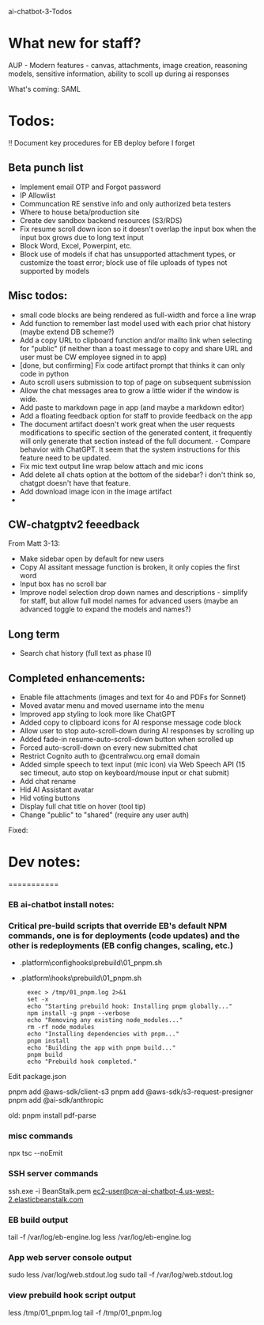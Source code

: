 ai-chatbot-3-Todos


# What new for staff?

AUP - Modern features - canvas, attachments, image creation, reasoning models, sensitive information, ability to scoll up during ai responses

What's coming: SAML


# Todos:

!! Document key procedures for EB deploy before I forget

## Beta punch list
* Implement email OTP and Forgot password
* IP Allowlist
* Communcation RE senstive info and only authorized beta testers
* Where to house beta/production site
* Create dev sandbox backend resources (S3/RDS)
* Fix resume scroll down icon so it doesn't overlap the input box when the input box grows due to long text input 
* Block Word, Excel, Powerpint, etc.
* Block use of models if chat has unsupported attachment types, or customize the toast error; block use of file uploads of types not supported by models

## Misc todos:
* small code blocks are being rendered as full-width and force a line wrap
* Add function to remember last model used with each prior chat history (maybe extend DB scheme?)
* Add a copy URL to clipboard function and/or mailto link when selecting for "public" (if neither than a toast message to copy and share URL and user must be CW employee signed in to app)
* [done, but confirming] Fix code artifact prompt that thinks it can only code in python
* Auto scroll users submission to top of page on subsequent submission
* Allow the chat messages area to grow a little wider if the window is wide.
* Add paste to markdown page in app (and maybe a markdown editor)
* Add a floating feedback option for staff to provide feedback on the app
* The document artifact doesn't work great when the user requests modifications to specific section of the generated content, it frequently will only generate that section instead of the full document. - Compare behavior with ChatGPT. It seem that the system instructions for this feature need to be updated.
* Fix mic text output line wrap below attach and mic icons
* Add delete all chats option at the bottom of the sidebar? i don't think so, chatgpt doesn't have that feature.
* Add download image icon in the image artifact
* 
## CW-chatgptv2 feeedback 

From Matt 3-13:
* Make sidebar open by default for new users
* Copy AI assitant message function is broken, it only copies the first word
* Input box has no scroll bar
* Improve nodel selection drop down names and descriptions - simplify for staff, but allow full model names for advanced users (maybe an advanced toggle to expand the models and names?)




## Long term
* Search chat history (full text as phase II)


## Completed enhancements:
* Enable file attachments (images and text for 4o and PDFs for Sonnet)
* Moved avatar menu and moved username into the menu
* Improved app styling to look more like ChatGPT
* Added copy to clipboard icons for AI response message code block
* Allow user to stop auto-scroll-down during AI responses by scrolling up
* Added fade-in resume-auto-scroll-down button when scrolled up
* Forced auto-scroll-down on every new submitted chat
* Restrict Cognito auth to @centralwcu.org email domain
* Added simple speech to text input (mic icon) via Web Speech API (15 sec timeout, auto stop on keyboard/mouse input or chat submit)
* Add chat rename
* Hid AI Assistant avatar
* Hid voting buttons
* Display full chat title on hover (tool tip)
* Change "public" to "shared" (require any user auth)

Fixed:


# Dev notes:
===========

### EB ai-chatbot install notes:

### Critical pre-build scripts that override EB's default NPM commands, one is for deployments (code updates) and the other is redeployments (EB config changes, scaling, etc.)
* .platform\confighooks\prebuild\01_pnpm.sh
* .platform\hooks\prebuild\01_pnpm.sh

		exec > /tmp/01_pnpm.log 2>&1
		set -x
		echo "Starting prebuild hook: Installing pnpm globally..."
		npm install -g pnpm --verbose
		echo "Removing any existing node_modules..."
		rm -rf node_modules
		echo "Installing dependencies with pnpm..."
		pnpm install
		echo "Building the app with pnpm build..."
		pnpm build
		echo "Prebuild hook completed."
		
Edit package.json


pnpm add @aws-sdk/client-s3
pnpm add @aws-sdk/s3-request-presigner
pnpm add @ai-sdk/anthropic


old: pnpm install pdf-parse


### misc commands
npx tsc --noEmit

### SSH server commands
ssh.exe -i BeanStalk.pem ec2-user@cw-ai-chatbot-4.us-west-2.elasticbeanstalk.com

### EB build output
tail -f /var/log/eb-engine.log
less /var/log/eb-engine.log

### App web server console output
sudo less /var/log/web.stdout.log
sudo tail -f /var/log/web.stdout.log

### view prebuild hook script output
less /tmp/01_pnpm.log
tail -f /tmp/01_pnpm.log